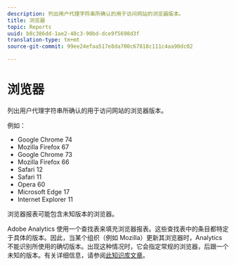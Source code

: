 ```yaml
---
description: 列出用户代理字符串所确认的用于访问网站的浏览器版本。
title: 浏览器
topic: Reports
uuid: b8c386dd-1ae2-48c3-90bd-dce9f5698d3f
translation-type: tm+mt
source-git-commit: 99ee24efaa517e8da700c67818c111c4aa90dc02

---
```



# 浏览器

列出用户代理字符串所确认的用于访问网站的浏览器版本。

例如：

* Google Chrome 74
* Mozilla Firefox 67
* Google Chrome 73
* Mozilla Firefox 66
* Safari 12
* Safari 11
* Opera 60
* Microsoft Edge 17
* Internet Explorer 11

浏览器报表可能包含未知版本的浏览器。

Adobe Analytics 使用一个查找表来填充浏览器报表。这些查找表中的条目都特定于具体的版本。因此，当某个组织（例如 Mozilla）更新其浏览器时，Analytics 不能识别所使用的确切版本。出现这种情况时，它会指定常规的浏览器，后跟一个未知的版本。有关详细信息，请参阅[此知识库文章](https://helpx.adobe.com/analytics/kb/browser-unknown-version.html)。

